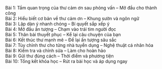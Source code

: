 Bài 1: Tầm quan trọng của thư cảm ơn sau phỏng vấn – Mở đầu cho thành công  
Bài 2: Hiểu biết cơ bản về thư cảm ơn – Khung sườn và ngôn ngữ  
Bài 3: Lập dàn ý nhanh chóng – Bí quyết sắp xếp ý  
Bài 4: Mở đầu ấn tượng – Chạm vào trái tim người đọc  
Bài 5: Thân bài thuyết phục – Kể lại câu chuyện của bạn  
Bài 6: Kết thúc thư mạnh mẽ – Để lại ấn tượng sâu sắc  
Bài 7: Tùy chỉnh thư cho từng nhà tuyển dụng – Nghệ thuật cá nhân hóa  
Bài 8: Kiểm tra và chỉnh sửa – Làm cho hoàn hảo  
Bài 9: Gửi thư đúng cách – Thời điểm và phương tiện  
Bài 10: Tổng kết khóa học – Rút ra bài học và áp dụng ngay